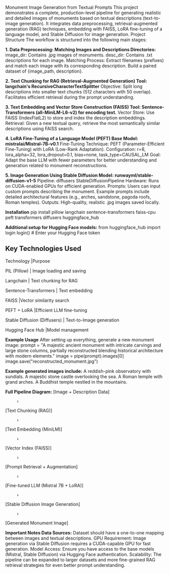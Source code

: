 Monument Image Generation from Textual Prompts This project demonstrates a complete, production-level pipeline for generating realistic and detailed images of monuments based on textual descriptions (text-to-image generation). It integrates data preprocessing, retrieval-augmented generation (RAG) techniques, embedding with FAISS, LoRA fine-tuning of a language model, and Stable Diffusion for image generation.
Project Structure The workflow is structured into the following main stages:


**1.	Data Preprocessing: Matching Images and Descriptions Directories:**
image_dir: Contains .jpg images of monuments.
desc_dir: Contains .txt descriptions for each image.
Matching Process:
Extract filenames (prefixes) and match each image with its corresponding description.
Build a paired dataset of {image_path, description}.


**2.	Text Chunking for RAG (Retrieval-Augmented Generation) Tool: langchain's RecursiveCharacterTextSplitter**
Objective:
Split long descriptions into smaller text chunks (512 characters with 50 overlap).
Facilitates efficient retrieval during the prompt understanding.



**3.	Text Embedding and Vector Store Construction (FAISS) Tool: Sentence-Transformers (all-MiniLM-L6-v2) for encoding text.**
Vector Store:
Use FAISS (IndexFlatL2) to store and index the description embeddings.
Retrieval:
Given a new textual query, retrieve the most semantically similar descriptions using FAISS search.



**4.	LoRA Fine-Tuning of a Language Model (PEFT) Base Model: mistralai/Mistral-7B-v0.1**
Fine-Tuning Technique: PEFT (Parameter-Efficient Fine-Tuning) with LoRA (Low-Rank Adaptation).
Configuration:
r=8, lora_alpha=32, lora_dropout=0.1, bias=none, task_type=CAUSAL_LM
Goal:
Adapt the base LLM with fewer parameters for better understanding and generation related to monument reconstructions.


**5.	Image Generation Using Stable Diffusion Model: runwayml/stable-diffusion-v1-5**
Pipeline: diffusers StableDiffusionPipeline
Hardware:
Runs on CUDA-enabled GPUs for efficient generation.
Prompts:
Users can input custom prompts describing the monument.
Example prompts include detailed architectural features (e.g., arches, sandstone, pagoda roofs, Roman temples).
Outputs:
High-quality, realistic .jpg images saved locally.

**Installation**
pip install pillow langchain sentence-transformers faiss-cpu peft transformers diffusers huggingface_hub 

**Additional setup for Hugging Face models:**
from huggingface_hub import login
login() # Enter your Hugging Face token

**Key Technologies Used**
-------------------------------------------------------------------------------------------------------------------------------------
Technology                     |Purpose

PIL (Pillow)                  | Image loading and saving 

Langchain                     | Text chunking for RAG

Sentence-Transformers         | Text embedding 

FAISS                         |Vector similarity search 

PEFT + LoRA                   |Efficient LLM fine-tuning 

Stable Diffusion (Diffusers)  | Text-to-Image generation

Hugging Face Hub              |Model management 



**Example Usage**
After setting up everything, generate a new monument image:
prompt = "A majestic ancient monument with intricate carvings and large stone columns, partially reconstructed blending historical architecture with modern elements." 
image = pipe(prompt).images[0]
image.save("reconstructed_monument.jpg") 



**Example generated images include:**
A reddish-pink observatory with sundials.
A majestic stone castle overlooking the sea.
A Roman temple with grand arches.
A Buddhist temple nestled in the mountains.



**Full Pipeline Diagram:** 
[Image + Description Data]

         ↓   
         
[Text Chunking (RAG)] 

         ↓ 
         
[Text Embedding (MiniLM)]

         ↓ 
[Vector Index (FAISS)] 

         ↓ 
         
[Prompt Retrieval + Augmentation] 

         ↓ 
         
[Fine-tuned LLM (Mistral 7B + LoRA)] 

         ↓
         
[Stable Diffusion Image Generation] 

         ↓          
         
[Generated Monument Image] 



**Important Notes Data Sources:**
Dataset should have a one-to-one mapping between images and textual descriptions.
GPU Requirement: Image generation via Stable Diffusion requires a CUDA-capable GPU for fast generation.
Model Access:
Ensure you have access to the base models (Mistral, Stable Diffusion) via Hugging Face authentication.
Scalability:
The pipeline can be expanded to larger datasets and more fine-grained RAG retrieval strategies for even better prompt understanding.

